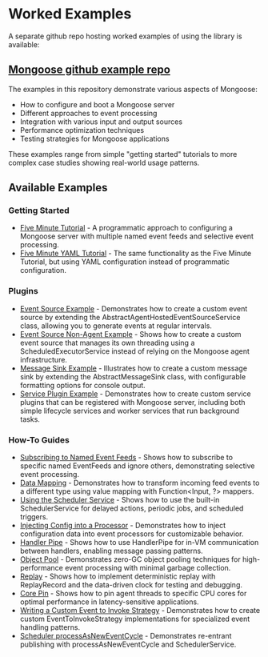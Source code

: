 # Worked Examples

A separate github repo hosting worked examples of using the library is available:

## [Mongoose github example repo](https://github.com/telaminai/mongoose-examples/)

The examples in this repository demonstrate various aspects of Mongoose:

- How to configure and boot a Mongoose server
- Different approaches to event processing
- Integration with various input and output sources
- Performance optimization techniques
- Testing strategies for Mongoose applications

These examples range from simple "getting started" tutorials to more complex case studies showing real-world usage patterns.

## Available Examples

### Getting Started

- [Five Minute Tutorial]({{example_root}}/gettting-started/five-minute-tutorial) - A programmatic approach to configuring a Mongoose server with multiple named event feeds and selective event processing.
- [Five Minute YAML Tutorial]({{example_root}}/gettting-started/five-minute-yaml-tutorial) - The same functionality as the Five Minute Tutorial, but using YAML configuration instead of programmatic configuration.

### Plugins

- [Event Source Example]({{example_root}}/plugins/event-source-example) - Demonstrates how to create a custom event source by extending the AbstractAgentHostedEventSourceService class, allowing you to generate events at regular intervals.
- [Event Source Non-Agent Example]({{example_root}}/plugins/event-source-nonagent-example) - Shows how to create a custom event source that manages its own threading using a ScheduledExecutorService instead of relying on the Mongoose agent infrastructure.
- [Message Sink Example]({{example_root}}/plugins/message-sink-example) - Illustrates how to create a custom message sink by extending the AbstractMessageSink class, with configurable formatting options for console output.
- [Service Plugin Example]({{example_root}}/plugins/service-plugin-example) - Demonstrates how to create custom service plugins that can be registered with Mongoose server, including both simple lifecycle services and worker services that run background tasks.

### How-To Guides

- [Subscribing to Named Event Feeds]({{example_root}}/how-to/subscribing-to-named-event-feeds) - Shows how to subscribe to specific named EventFeeds and ignore others, demonstrating selective event processing.
- [Data Mapping]({{example_root}}/how-to/data-mapping) - Demonstrates how to transform incoming feed events to a different type using value mapping with Function<Input, ?> mappers.
- [Using the Scheduler Service]({{example_root}}/how-to/using-the-scheduler-service) - Shows how to use the built-in SchedulerService for delayed actions, periodic jobs, and scheduled triggers.
- [Injecting Config into a Processor]({{example_root}}/how-to/injecting-config-into-a-processor) - Demonstrates how to inject configuration data into event processors for customizable behavior.
- [Handler Pipe]({{example_root}}/how-to/handler-pipe) - Shows how to use HandlerPipe for in-VM communication between handlers, enabling message passing patterns.
- [Object Pool]({{example_root}}/how-to/object-pool) - Demonstrates zero-GC object pooling techniques for high-performance event processing with minimal garbage collection.
- [Replay]({{example_root}}/how-to/replay) - Shows how to implement deterministic replay with ReplayRecord and the data-driven clock for testing and debugging.
- [Core Pin]({{example_root}}/how-to/core-pin) - Shows how to pin agent threads to specific CPU cores for optimal performance in latency-sensitive applications.
- [Writing a Custom Event to Invoke Strategy]({{example_root}}/how-to/writing-a-custom-event-to-invoke-strategy) - Demonstrates how to create custom EventToInvokeStrategy implementations for specialized event handling patterns.
- [Scheduler processAsNewEventCycle]({{example_root}}/how-to/scheduler-processAsNewEventCycle) - Demonstrates re-entrant publishing with processAsNewEventCycle and SchedulerService.